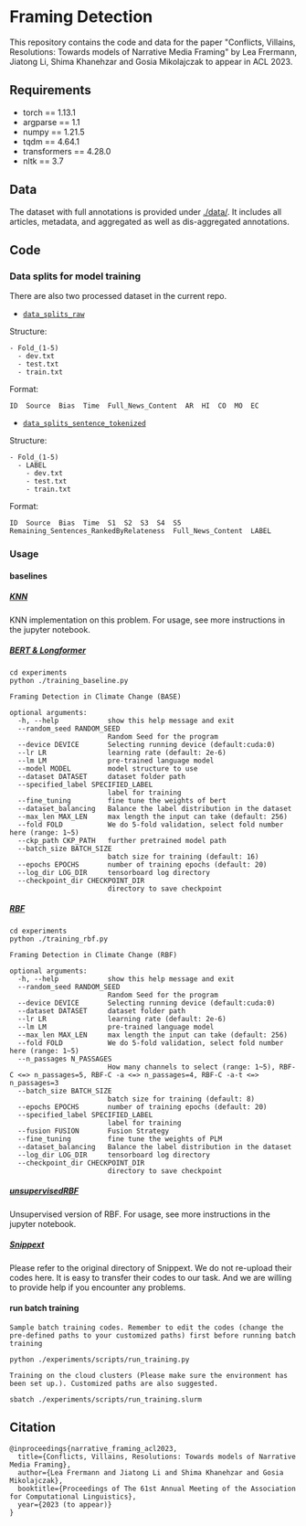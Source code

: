 # Framing Detection
This repository contains the code and data for the paper "Conflicts, Villains, Resolutions:
Towards models of Narrative Media Framing" by Lea Frermann, Jiatong Li, Shima Khanehzar and Gosia Mikolajczak to appear in ACL 2023.

## Requirements
* torch == 1.13.1
* argparse == 1.1
* numpy == 1.21.5
* tqdm == 4.64.1
* transformers == 4.28.0
* nltk == 3.7

<!-- Other versions might also work, but the default settings are recommended if you encounter any version inconsistency problems. -->

## Data
The dataset with full annotations is provided under [./data/](./data/). It includes all articles, metadata, and aggregated as well as dis-aggregated annotations.

## Code

### Data splits for model training

There are also two processed dataset in the current repo.
* [`data_splits_raw`](./experiments/data_splits_raw)

Structure:
```
- Fold_(1-5)
  - dev.txt
  - test.txt
  - train.txt
```

Format:
```
ID  Source  Bias  Time  Full_News_Content  AR  HI  CO  MO  EC
```
* [`data_splits_sentence_tokenized`](./experiments/data_splits_sentence_tokenized)

Structure:
```
- Fold_(1-5)
  - LABEL
    - dev.txt
    - test.txt
    - train.txt
```

Format:
```
ID  Source  Bias  Time  S1  S2  S3  S4  S5  Remaining_Sentences_RankedByRelateness  Full_News_Content  LABEL
```

### Usage
#### baselines 
##### [KNN](./experiments/naive_baselines.ipynb)
KNN implementation on this problem. For usage, see more instructions in the jupyter notebook.

##### [BERT & Longformer](./experiments/training_baseline.py)
```
cd experiments
python ./training_baseline.py

Framing Detection in Climate Change (BASE)

optional arguments:
  -h, --help            show this help message and exit
  --random_seed RANDOM_SEED
                        Random Seed for the program
  --device DEVICE       Selecting running device (default:cuda:0)
  --lr LR               learning rate (default: 2e-6)
  --lm LM               pre-trained language model
  --model MODEL         model structure to use
  --dataset DATASET     dataset folder path
  --specified_label SPECIFIED_LABEL
                        label for training
  --fine_tuning         fine tune the weights of bert
  --dataset_balancing   Balance the label distribution in the dataset
  --max_len MAX_LEN     max length the input can take (default: 256)
  --fold FOLD           We do 5-fold validation, select fold number here (range: 1~5)
  --ckp_path CKP_PATH   further pretrained model path
  --batch_size BATCH_SIZE
                        batch size for training (default: 16)
  --epochs EPOCHS       number of training epochs (default: 20)
  --log_dir LOG_DIR     tensorboard log directory
  --checkpoint_dir CHECKPOINT_DIR
                        directory to save checkpoint
```
##### [RBF](./experiments/training_rbf.py)
```
cd experiments
python ./training_rbf.py

Framing Detection in Climate Change (RBF)

optional arguments:
  -h, --help            show this help message and exit
  --random_seed RANDOM_SEED
                        Random Seed for the program
  --device DEVICE       Selecting running device (default:cuda:0)
  --dataset DATASET     dataset folder path
  --lr LR               learning rate (default: 2e-6)
  --lm LM               pre-trained language model
  --max_len MAX_LEN     max length the input can take (default: 256)
  --fold FOLD           We do 5-fold validation, select fold number here (range: 1~5)
  --n_passages N_PASSAGES
                        How many channels to select (range: 1~5), RBF-C <=> n_passages=5, RBF-C -a <=> n_passages=4, RBF-C -a-t <=> n_passages=3
  --batch_size BATCH_SIZE
                        batch size for training (default: 8)
  --epochs EPOCHS       number of training epochs (default: 20)
  --specified_label SPECIFIED_LABEL
                        label for training
  --fusion FUSION       Fusion Strategy
  --fine_tuning         fine tune the weights of PLM
  --dataset_balancing   Balance the label distribution in the dataset
  --log_dir LOG_DIR     tensorboard log directory
  --checkpoint_dir CHECKPOINT_DIR
                        directory to save checkpoint
```
##### [unsupervisedRBF](./experiments/unsupervisedRBF.ipynb)
Unsupervised version of RBF. For usage, see more instructions in the jupyter notebook.

##### [Snippext](https://github.com/rit-git/Snippext_public)
Please refer to the original directory of Snippext. We do not re-upload their codes here. It is easy to transfer their codes to our task. And we are willing to provide help if you encounter any problems.

#### run batch training
`Sample batch training codes. Remember to edit the codes (change the pre-defined paths to your customized paths) first before running batch training`
```
python ./experiments/scripts/run_training.py
```
`Training on the cloud clusters (Please make sure the environment has been set up.). Customized paths are also suggested.`

```
sbatch ./experiments/scripts/run_training.slurm
```

## Citation
```
@inproceedings{narrative_framing_acl2023,
  title={Conflicts, Villains, Resolutions: Towards models of Narrative Media Framing},
  author={Lea Frermann and Jiatong Li and Shima Khanehzar and Gosia Mikolajczak},
  booktitle={Proceedings of The 61st Annual Meeting of the Association for Computational Linguistics},
  year={2023 (to appear)}
}
```
